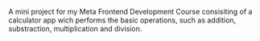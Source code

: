 A mini project for my Meta Frontend Development Course consisiting of a calculator app wich performs the basic operations, such as
addition, substraction, multiplication and division.
